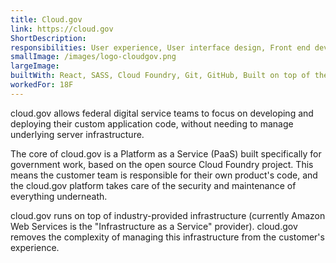 ```yaml
---
title: Cloud.gov
link: https://cloud.gov
ShortDescription:
responsibilities: User experience, User interface design, Front end development
smallImage: /images/logo-cloudgov.png
largeImage:
builtWith: React, SASS, Cloud Foundry, Git, GitHub, Built on top of the US Web Design Standards
workedFor: 18F
---  
```



cloud.gov allows federal digital service teams to focus on developing and deploying their custom application code, without needing to manage underlying server infrastructure.

The core of cloud.gov is a Platform as a Service (PaaS) built specifically for government work, based on the open source Cloud Foundry project. This means the customer team is responsible for their own product's code, and the cloud.gov platform takes care of the security and maintenance of everything underneath.

cloud.gov runs on top of industry-provided infrastructure (currently Amazon Web Services is the "Infrastructure as a Service" provider). cloud.gov removes the complexity of managing this infrastructure from the customer's experience.
